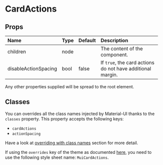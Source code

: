 # CardActions



## Props
| Name | Type | Default | Description |
|:-----|:-----|:--------|:------------|
| children | node |  | The content of the component. |
| disableActionSpacing | bool | false | If `true`, the card actions do not have additional margin. |

Any other properties supplied will be spread to the root element.
## Classes

You can overrides all the class names injected by Material-UI thanks to the `classes` property.
This property accepts the following keys:
- `cardActions`
- `actionSpacing`

Have a look at [overriding with class names](/customization/overrides#overriding-with-class-names)
section for more detail.

If using the `overrides` key of the theme as documented
[here](/customization/themes#customizing-all-instances-of-a-component-type),
you need to use the following style sheet name: `MuiCardActions`.
